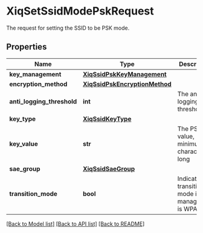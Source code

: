 # XiqSetSsidModePskRequest

The request for setting the SSID to be PSK mode.
## Properties
Name | Type | Description | Notes
------------ | ------------- | ------------- | -------------
**key_management** | [**XiqSsidPskKeyManagement**](XiqSsidPskKeyManagement.md) |  | 
**encryption_method** | [**XiqSsidPskEncryptionMethod**](XiqSsidPskEncryptionMethod.md) |  | 
**anti_logging_threshold** | **int** | The anti logging threshold | [optional] 
**key_type** | [**XiqSsidKeyType**](XiqSsidKeyType.md) |  | 
**key_value** | **str** | The PSK key value, minimum 8 characters long | 
**sae_group** | [**XiqSsidSaeGroup**](XiqSsidSaeGroup.md) |  | [optional] 
**transition_mode** | **bool** | Indicates the transition mode if key management is WPA3 | [optional] 

[[Back to Model list]](../README.md#documentation-for-models) [[Back to API list]](../README.md#documentation-for-api-endpoints) [[Back to README]](../README.md)


